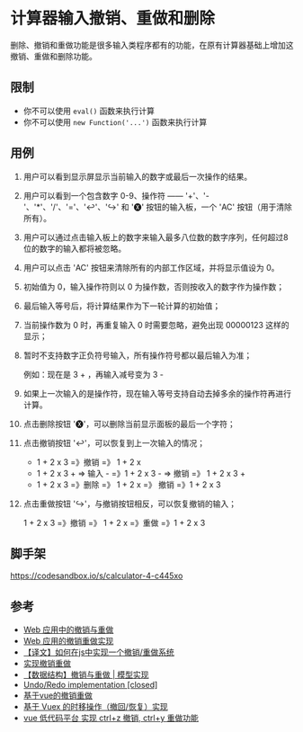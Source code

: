 # 计算器输入撤销、重做和删除

删除、撤销和重做功能是很多输入类程序都有的功能，在原有计算器基础上增加这撤销、重做和删除功能。

## 限制

- 你不可以使用 `eval()` 函数来执行计算
- 你不可以使用 `new Function('...')` 函数来执行计算

## 用例

1. 用户可以看到显示屏显示当前输入的数字或最后一次操作的结果。
2. 用户可以看到一个包含数字 0-9、操作符 —— '+'、'-'、'*'、'/'、'='、'↩'、'↪' 和 '🅧' 按钮的输入板，一个 'AC' 按钮（用于清除所有）。
3. 用户可以通过点击输入板上的数字来输入最多八位数的数字序列，任何超过8位的数字的输入都将被忽略。
4. 用户可以点击 'AC' 按钮来清除所有的内部工作区域，并将显示值设为 0。
5. 初始值为 0，输入操作符则以 0 为操作数，否则按收入的数字作为操作数；
6. 最后输入等号后，将计算结果作为下一轮计算的初始值；
7. 当前操作数为 0 时，再重复输入 0 时需要忽略，避免出现 00000123 这样的显示；
8. 暂时不支持数字正负符号输入，所有操作符号都以最后输入为准；

    例如：现在是 3 + ，再输入减号变为 3 -

9. 如果上一次输入的是操作符，现在输入等号支持自动去掉多余的操作符再进行计算。
10. 点击删除按钮 '🅧'，可以删除当前显示面板的最后一个字符；
11. 点击撤销按钮 '↩'，可以恢复到上一次输入的情况；

    - 1 + 2 x 3 =》撤销 =》 1 + 2 x
    - 1 + 2 x 3 + => 输入 - =》1 + 2 x 3 - => 撤销 =》 1 + 2 x 3 +
    - 1 + 2 x 3 =》删除 =》 1 + 2 x =》 撤销 =》1 + 2 x 3

12. 点击重做按钮 '↪'，与撤销按钮相反，可以恢复撤销的输入；

    1 + 2 x 3 =》撤销 =》 1 + 2 x =》重做 =》1 + 2 x 3

## 脚手架

https://codesandbox.io/s/calculator-4-c445xo


## 参考

- [Web 应用中的撤销与重做](https://zhuanlan.zhihu.com/p/43743782)
- [Web 应用的撤销重做实现](https://segmentfault.com/a/1190000020154153)
- [【译文】如何在js中实现一个撤销/重做系统 ](https://www.cnblogs.com/hanshuai/p/15171165.html)
- [实现撤销重做](http://cn.redux.js.org/recipes/implementing-undo-history/)
- [【数据结构】撤销与重做 | 模型实现](https://blog.csdn.net/weixin_43095238/article/details/111475741)
- [Undo/Redo implementation [closed]](https://stackoverflow.com/questions/3541383/undo-redo-implementation)
- [基于vue的撤销重做](https://zhuanlan.zhihu.com/p/144517483)
- [基于 Vuex 的时移操作（撤回/恢复）实现](https://cloud.tencent.com/developer/article/1883970)
- [vue 低代码平台 实现 ctrl+z 撤销, ctrl+y 重做功能](https://juejin.cn/post/6990296167468761095)
